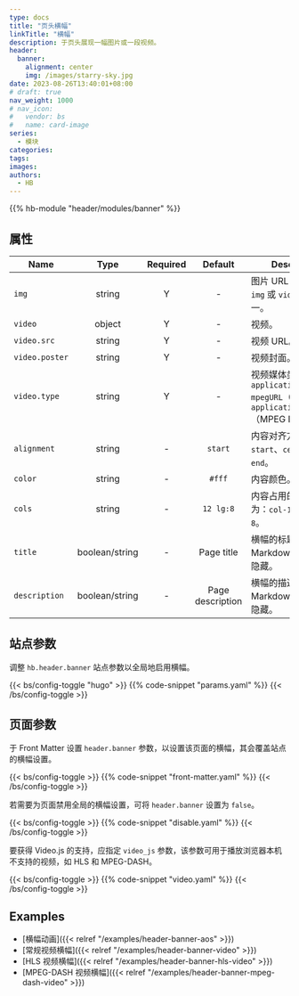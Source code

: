 ```yaml
---
type: docs
title: "页头横幅"
linkTitle: "横幅"
description: 于页头展现一幅图片或一段视频。
header:
  banner:
    alignment: center
    img: /images/starry-sky.jpg
date: 2023-08-26T13:40:01+08:00
# draft: true
nav_weight: 1000
# nav_icon:
#   vendor: bs
#   name: card-image
series:
  - 模块
categories:
tags:
images:
authors:
  - HB
---
```


{{% hb-module "header/modules/banner" %}}

## 属性

| Name          |  Type  | Required |     Default      | Description                                |
| ------------- | :----: | :------: | :--------------: | ------------------------------------------ |
| `img`         | string |    Y     |        -         | 图片 URL，至少指定 `img` 或 `video` 其中之一。  |
| `video`       | object |    Y     |        -         | 视频。                                      |
| `video.src`   | string |    Y     |        -         | 视频 URL。                                   |
| `video.poster` | string |    Y     |        -         | 视频封面。                                   |
| `video.type`  | string |    Y     |        -         | 视频媒体类型，如：`application/x-mpegURL`（HLS）、`application/dash+xml`（MPEG DASH）。 |
| `alignment`   | string |    -     |     `start`      | 内容对齐方式：`start`、`center` 或 `end`。     |
| `color`       | string |    -     |      `#fff`      | 内容颜色。                                   |
| `cols`        | string |    -     |    `12 lg:8`     | 内容占用的列数，默认为：`col-12 col-lg-8`。     |
| `title`       | boolean/string |    -     |    Page title    | 横幅的标题，支持 Markdown，`false` 则隐藏。     |
| `description` | boolean/string |    -     | Page description | 横幅的描述，支持 Markdown，`false` 则隐藏。     |

## 站点参数

调整 `hb.header.banner` 站点参数以全局地启用横幅。

{{< bs/config-toggle "hugo" >}}
{{% code-snippet "params.yaml" %}}
{{< /bs/config-toggle >}}

## 页面参数

于 Front Matter 设置 `header.banner` 参数，以设置该页面的横幅，其会覆盖站点的横幅设置。

{{< bs/config-toggle >}}
{{% code-snippet "front-matter.yaml" %}}
{{< /bs/config-toggle >}}

若需要为页面禁用全局的横幅设置，可将 `header.banner` 设置为 `false`。

{{< bs/config-toggle >}}
{{% code-snippet "disable.yaml" %}}
{{< /bs/config-toggle >}}

要获得 Video.js 的支持，应指定 `video_js` 参数，该参数可用于播放浏览器本机不支持的视频，如 HLS 和 MPEG-DASH。

{{< bs/config-toggle >}}
{{% code-snippet "video.yaml" %}}
{{< /bs/config-toggle >}}

## Examples

- [横幅动画]({{< relref "/examples/header-banner-aos" >}})
- [常规视频横幅]({{< relref "/examples/header-banner-video" >}})
- [HLS 视频横幅]({{< relref "/examples/header-banner-hls-video" >}})
- [MPEG-DASH 视频横幅]({{< relref "/examples/header-banner-mpeg-dash-video" >}})
